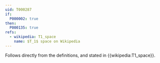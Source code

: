 ```yaml
---
uid: T000287
if:
  P000002: true
then:
  P000135: true
refs:
  - wikipedia: T1_space
    name: $T_1$ space on Wikipedia
---
```


Follows directly from the definitions, and stated in {{wikipedia:T1_space}}.
